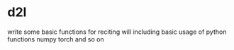 # d2l
write some basic functions for reciting
will including basic usage of python functions
numpy
torch
and so on 
